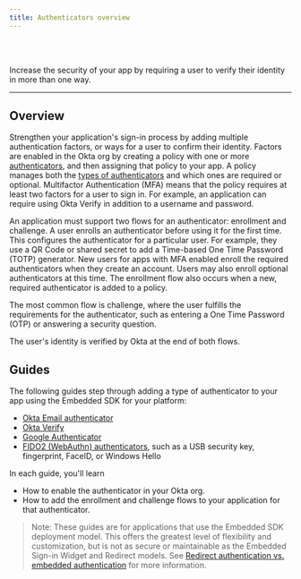 ```yaml
---
title: Authenticators overview
---
```


<ApiLifecycle access="ie" /><br>
<ApiLifecycle access="Limited GA" /><br>

Increase the security of your app by requiring a user to verify their identity in more than one way.

---

## Overview

Strengthen your application's sign-in process by adding multiple authentication factors, or ways for a user to confirm their identity. Factors are enabled in the Okta org by creating a policy with one or more [authenticators](https://help.okta.com/oie/en-us/Content/Topics/identity-engine/authenticators/about-authenticators.htm), and then assigning that policy to your app. A policy manages both the [types of authenticators](https://help.okta.com/oie/en-us/Content/Topics/identity-engine/authenticators/configure-authenticators.htm) and which ones are required or optional. Multifactor Authentication (MFA) means that the policy requires at least two factors for a user to sign in. For example, an application can require using Okta Verify in addition to a username and password.

An application must support two flows for an authenticator: enrollment and challenge. A user enrolls an authenticator before using it for the first time. This configures the authenticator for a particular user. For example, they use a QR Code or shared secret to add a Time-based One Time Password (TOTP) generator. New users for apps with MFA enabled enroll the required authenticators when they create an account. Users may also enroll optional authenticators at this time. The enrollment flow also occurs when a new, required authenticator is added to a policy.

The most common flow is challenge, where the user fulfills the requirements for the authenticator, such as entering a One Time Password (OTP) or answering a security question.

The user's identity is verified by Okta at the end of both flows.

## Guides

The following guides step through adding a type of authenticator to your app using the Embedded SDK for your platform:

* [Okta Email authenticator](/docs/guides/authenticators-okta-email/aspnet/main/)
* [Okta Verify](/docs/guides/authenticators-okta-verify/aspnet/main/)
* [Google Authenticator](/docs/guides/authenticators-google-authenticator/aspnet/main/)
* [FIDO2 (WebAuthn) authenticators](/docs/guides/authenticators-web-authn/aspnet/main/), such as a USB security key, fingerprint, FaceID, or Windows Hello

In each guide, you'll learn

* How to enable the authenticator in your Okta org.
* How to add the enrollment and challenge flows to your application for that authenticator.

> Note: These guides are for applications that use the Embedded SDK deployment model. This offers the greatest level of flexibility and customization, but is not as secure or maintainable as the Embedded Sign-in Widget and Redirect models. See [Redirect authentication vs. embedded authentication](/docs/concepts/redirect-vs-embedded/) for more information.
